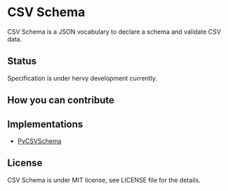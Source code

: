# CSV Schema
CSV Schema is a JSON vocabulary to declare a schema and validate CSV data.

## Status

Specification is under hervy development currently.

## How you can contribute

## Implementations

* [PyCSVSchema](https://github.com/crowdskout/PyCSVSchema)

## License

CSV Schema is under MIT license, see LICENSE file for the details.
